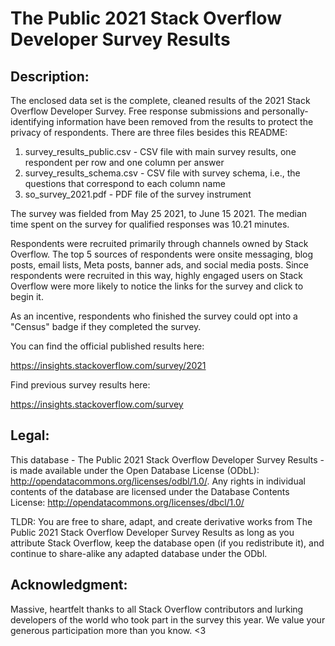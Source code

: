 # The Public 2021 Stack Overflow Developer Survey Results

## Description:

The enclosed data set is the complete, cleaned results of the 2021 Stack Overflow Developer Survey. Free response submissions and personally-identifying information have been removed from the results to protect the privacy of respondents. There are three files besides this README:

1. survey_results_public.csv - CSV file with main survey results, one respondent per row and one column per answer
2. survey_results_schema.csv - CSV file with survey schema, i.e., the questions that correspond to each column name
3. so_survey_2021.pdf - PDF file of the survey instrument

The survey was fielded from May 25 2021, to June 15 2021. The median time spent on the survey for qualified responses was 10.21 minutes.

Respondents were recruited primarily through channels owned by Stack Overflow. The top 5 sources of respondents were onsite messaging, blog posts, email lists, Meta posts, banner ads, and social media posts. Since respondents were recruited in this way, highly engaged users on Stack Overflow were more likely to notice the links for the survey and click to begin it.

As an incentive, respondents who finished the survey could opt into a "Census" badge if they completed the survey.

You can find the official published results here:

https://insights.stackoverflow.com/survey/2021

Find previous survey results here:

https://insights.stackoverflow.com/survey

## Legal:

This database - The Public 2021 Stack Overflow Developer Survey Results - is made available under the Open Database License (ODbL): http://opendatacommons.org/licenses/odbl/1.0/. Any rights in individual contents of the database are licensed under the Database Contents License: http://opendatacommons.org/licenses/dbcl/1.0/

TLDR: You are free to share, adapt, and create derivative works from The Public 2021 Stack Overflow Developer Survey Results as long as you attribute Stack Overflow, keep the database open (if you redistribute it), and continue to share-alike any adapted database under the ODbl.

## Acknowledgment:

Massive, heartfelt thanks to all Stack Overflow contributors and lurking developers of the world who took part in the survey this year. We value your generous participation more than you know. <3
